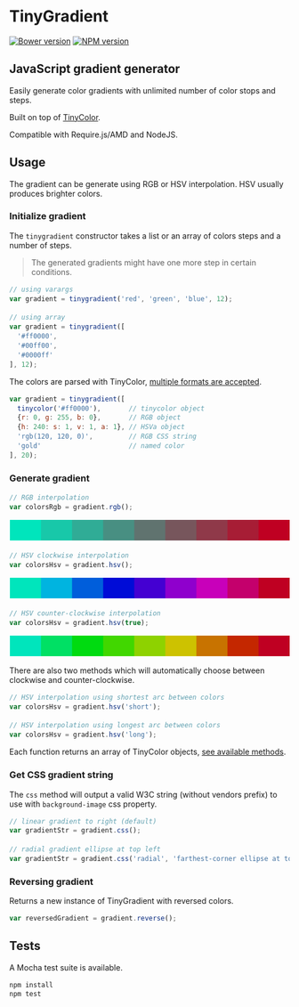 TinyGradient
============

[![Bower version](https://badge.fury.io/bo/tinygradient.svg)](http://badge.fury.io/bo/tinygradient)
[![NPM version](https://badge.fury.io/js/tinygradient.svg)](http://badge.fury.io/js/tinygradient)

## JavaScript gradient generator

Easily generate color gradients with unlimited number of color stops and steps. 
 
Built on top of [TinyColor](https://github.com/bgrins/TinyColor).

Compatible with Require.js/AMD and NodeJS.

## Usage

The gradient can be generate using RGB or HSV interpolation. HSV usually produces brighter colors.

### Initialize gradient

The `tinygradient` constructor takes a list or an array of colors steps and a number of steps.
> The generated gradients might have one more step in certain conditions.

```javascript
// using varargs
var gradient = tinygradient('red', 'green', 'blue', 12);

// using array
var gradient = tinygradient([
  '#ff0000',
  '#00ff00',
  '#0000ff'
], 12);
```

The colors are parsed with TinyColor, [multiple formats are accepted](https://github.com/bgrins/TinyColor/blob/master/README.md#accepted-string-input).

```javascript
var gradient = tinygradient([
  tinycolor('#ff0000'),       // tinycolor object
  {r: 0, g: 255, b: 0},       // RGB object
  {h: 240: s: 1, v: 1, a: 1}, // HSVa object
  'rgb(120, 120, 0)',         // RGB CSS string
  'gold'                      // named color
], 20);
```

### Generate gradient

```javascript
// RGB interpolation
var colorsRgb = gradient.rgb();
```
![rgb](images/rgb.png)

```javascript
// HSV clockwise interpolation
var colorsHsv = gradient.hsv();
```
![hsv](images/hsv.png)

```javascript
// HSV counter-clockwise interpolation
var colorsHsv = gradient.hsv(true);
```
![hsv2](images/hsv2.png)

There are also two methods which will automatically choose between clockwise and counter-clockwise.

```javascript
// HSV interpolation using shortest arc between colors
var colorsHsv = gradient.hsv('short');

// HSV interpolation using longest arc between colors
var colorsHsv = gradient.hsv('long');
```

Each function returns an array of TinyColor objects, [see available methods](https://github.com/bgrins/TinyColor/blob/master/README.md#methods).

### Get CSS gradient string

The `css` method will output a valid W3C string (without vendors prefix) to use with `background-image` css property.

```javascript
// linear gradient to right (default)
var gradientStr = gradient.css();

// radial gradient ellipse at top left
var gradientStr = gradient.css('radial', 'farthest-corner ellipse at top left');
```

### Reversing gradient

Returns a new instance of TinyGradient with reversed colors.

```javascript
var reversedGradient = gradient.reverse();
```

## Tests

A Mocha test suite is available.

```
npm install
npm test
```
